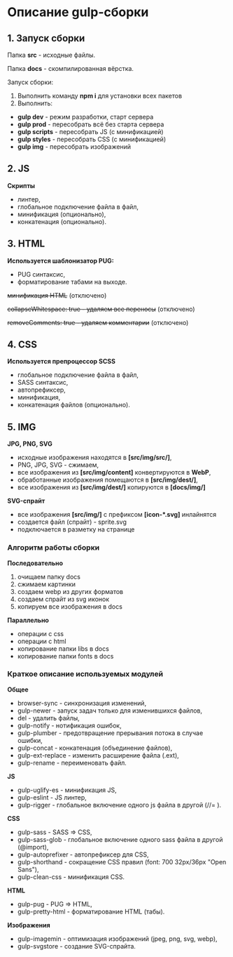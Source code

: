 # Описание gulp-сборки

## 1. Запуск сборки

Папка **src** - исходные файлы.

Папка **docs** - скомпилированная вёрстка.

Запуск сборки:
  1. Выполнить команду **npm i** для установки всех пакетов
  2. Выполнить:
  + **gulp dev** - режим разработки, старт сервера
  + **gulp prod** - пересобрать всё без старта сервера
  + **gulp scripts** - пересобрать JS (с минификацией)
  + **gulp styles** - пересобрать CSS (с минификацией)
  + **gulp img** - пересобрать изображений

## 2. JS
**Скрипты**
  + линтер,
  + глобальное подключение файла в файл,
  + минификация (опционально),
  + конкатенация (опционально).

## 3. HTML
**Используется шаблонизатор PUG:**
  + PUG синтаксис,
  + форматирование табами на выходе.

~~минификация HTML~~ (отключено)

~~collapseWhitespace: true - удаляем все переносы~~ (отключено)

~~removeComments: true - удаляем комментарии~~ (отключено)

## 4. CSS
**Используется препроцессор SCSS**
  + глобальное подключение файла в файл,
  + SASS синтаксис,
  + автопрефиксер,
  + минификация,
  + конкатенация файлов (опционально).

## 5. IMG
**JPG, PNG, SVG**
  + исходные изображения находятся в **[src/img/src/]**,
  + PNG, JPG, SVG - сжимаем,
  + все изображения из **[src/img/content]** конвертируются в **WebP**,
  + обработанные изображения помещаются в **[src/img/dest/]**,
  + все изображения из **[src/img/dest/]** копируются в **[docs/img/]**

**SVG-спрайт**
  + все изображения **[src/img/]** с префиксом **[icon-*.svg]** инлайнятся
  + создается файл (спрайт) - sprite.svg
  + подключается в разметку на странице

### Алгоритм работы сборки

**Последовательно**
  1. очищаем папку docs
  2. сжимаем картинки
  3. создаем webp из других форматов
  4. создаем спрайт из svg иконок
  5. копируем все изображения в docs
  
**Параллельно**

  + операции с css
  + операции с html
  + копирование папки libs в docs
  + копирование папки fonts в docs

### Краткое описание используемых модулей

**Общее**
  + browser-sync - синхронизация изменений,
  + gulp-newer - запуск задач только для изменившихся файлов,
  + del - удалить файлы,
  + gulp-notify - нотификация ошибок,
  + gulp-plumber - предотвращение прерывания потока в случае ошибки,
  + gulp-concat - конкатенация (объединение файлов),
  + gulp-ext-replace - изменить расширение файла (.ext),
  + gulp-rename - переименовать файл.

**JS**
  + gulp-uglify-es - минификация JS,
  + gulp-eslint - JS линтер,
  + gulp-rigger - глобальное включение одного js файла в другой (//= ).

**CSS**
  + gulp-sass - SASS => CSS,
  + gulp-sass-glob - глобальное включение одного sass файла в другой (@import),
  + gulp-autoprefixer - автопрефиксер для CSS,
  + gulp-shorthand - сокращение CSS правил (font: 700 32px/36px "Open Sans"),
  + gulp-clean-css - минификация CSS.

**HTML**
  + gulp-pug - PUG => HTML,
  + gulp-pretty-html - форматирование HTML (табы).

**Изображения**
  + gulp-imagemin - оптимизация изображений (jpeg, png, svg, webp),
  + gulp-svgstore - создание SVG-спрайта.